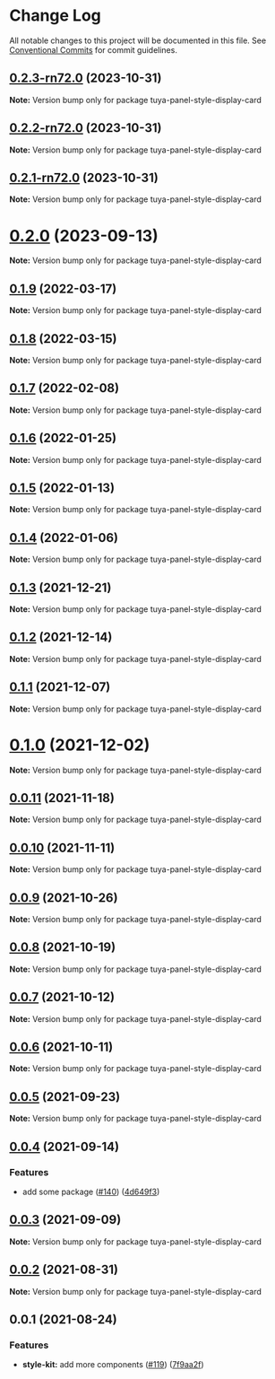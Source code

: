 # Change Log

All notable changes to this project will be documented in this file.
See [Conventional Commits](https://conventionalcommits.org) for commit guidelines.

## [0.2.3-rn72.0](https://github.com/tuya/tuya-panel-kit/compare/tuya-panel-style-display-card@0.2.2-rn72.0...tuya-panel-style-display-card@0.2.3-rn72.0) (2023-10-31)

**Note:** Version bump only for package tuya-panel-style-display-card





## [0.2.2-rn72.0](https://github.com/tuya/tuya-panel-kit/compare/tuya-panel-style-display-card@0.2.1-rn72.0...tuya-panel-style-display-card@0.2.2-rn72.0) (2023-10-31)

**Note:** Version bump only for package tuya-panel-style-display-card





## [0.2.1-rn72.0](https://github.com/tuya/tuya-panel-kit/compare/tuya-panel-style-display-card@0.2.0...tuya-panel-style-display-card@0.2.1-rn72.0) (2023-10-31)

**Note:** Version bump only for package tuya-panel-style-display-card





# [0.2.0](https://github.com/tuya/tuya-panel-kit/compare/tuya-panel-style-display-card@0.1.9...tuya-panel-style-display-card@0.2.0) (2023-09-13)

**Note:** Version bump only for package tuya-panel-style-display-card





## [0.1.9](https://github.com/tuya/tuya-panel-kit/compare/tuya-panel-style-display-card@0.1.8...tuya-panel-style-display-card@0.1.9) (2022-03-17)

**Note:** Version bump only for package tuya-panel-style-display-card





## [0.1.8](https://github.com/tuya/tuya-panel-kit/compare/tuya-panel-style-display-card@0.1.7...tuya-panel-style-display-card@0.1.8) (2022-03-15)

**Note:** Version bump only for package tuya-panel-style-display-card





## [0.1.7](https://github.com/tuya/tuya-panel-kit/compare/tuya-panel-style-display-card@0.1.6...tuya-panel-style-display-card@0.1.7) (2022-02-08)

**Note:** Version bump only for package tuya-panel-style-display-card





## [0.1.6](https://github.com/tuya/tuya-panel-kit/compare/tuya-panel-style-display-card@0.1.5...tuya-panel-style-display-card@0.1.6) (2022-01-25)

**Note:** Version bump only for package tuya-panel-style-display-card





## [0.1.5](https://github.com/tuya/tuya-panel-kit/compare/tuya-panel-style-display-card@0.1.4...tuya-panel-style-display-card@0.1.5) (2022-01-13)

**Note:** Version bump only for package tuya-panel-style-display-card





## [0.1.4](https://github.com/tuya/tuya-panel-kit/compare/tuya-panel-style-display-card@0.1.3...tuya-panel-style-display-card@0.1.4) (2022-01-06)

**Note:** Version bump only for package tuya-panel-style-display-card





## [0.1.3](https://github.com/tuya/tuya-panel-kit/compare/tuya-panel-style-display-card@0.1.2...tuya-panel-style-display-card@0.1.3) (2021-12-21)

**Note:** Version bump only for package tuya-panel-style-display-card





## [0.1.2](https://github.com/tuya/tuya-panel-kit/compare/tuya-panel-style-display-card@0.1.1...tuya-panel-style-display-card@0.1.2) (2021-12-14)

**Note:** Version bump only for package tuya-panel-style-display-card





## [0.1.1](https://github.com/tuya/tuya-panel-kit/compare/tuya-panel-style-display-card@0.0.11...tuya-panel-style-display-card@0.1.1) (2021-12-07)

**Note:** Version bump only for package tuya-panel-style-display-card





# [0.1.0](https://github.com/tuya/tuya-panel-kit/compare/tuya-panel-style-display-card@0.0.11...tuya-panel-style-display-card@0.1.0) (2021-12-02)

**Note:** Version bump only for package tuya-panel-style-display-card





## [0.0.11](https://github.com/tuya/tuya-panel-kit/compare/tuya-panel-style-display-card@0.0.10...tuya-panel-style-display-card@0.0.11) (2021-11-18)

**Note:** Version bump only for package tuya-panel-style-display-card





## [0.0.10](https://github.com/tuya/tuya-panel-kit/compare/tuya-panel-style-display-card@0.0.9...tuya-panel-style-display-card@0.0.10) (2021-11-11)

**Note:** Version bump only for package tuya-panel-style-display-card





## [0.0.9](https://github.com/tuya/tuya-panel-kit/compare/tuya-panel-style-display-card@0.0.8...tuya-panel-style-display-card@0.0.9) (2021-10-26)

**Note:** Version bump only for package tuya-panel-style-display-card





## [0.0.8](https://github.com/tuya/tuya-panel-kit/compare/tuya-panel-style-display-card@0.0.6...tuya-panel-style-display-card@0.0.8) (2021-10-19)

**Note:** Version bump only for package tuya-panel-style-display-card





## [0.0.7](https://github.com/tuya/tuya-panel-kit/compare/tuya-panel-style-display-card@0.0.6...tuya-panel-style-display-card@0.0.7) (2021-10-12)

**Note:** Version bump only for package tuya-panel-style-display-card





## [0.0.6](https://github.com/tuya/tuya-panel-kit/compare/tuya-panel-style-display-card@0.0.5...tuya-panel-style-display-card@0.0.6) (2021-10-11)

**Note:** Version bump only for package tuya-panel-style-display-card





## [0.0.5](https://github.com/tuya/tuya-panel-kit/compare/tuya-panel-style-display-card@0.0.4...tuya-panel-style-display-card@0.0.5) (2021-09-23)

**Note:** Version bump only for package tuya-panel-style-display-card





## [0.0.4](https://github.com/tuya/tuya-panel-kit/compare/tuya-panel-style-display-card@0.0.3...tuya-panel-style-display-card@0.0.4) (2021-09-14)


### Features

* add some package ([#140](https://github.com/tuya/tuya-panel-kit/issues/140)) ([4d649f3](https://github.com/tuya/tuya-panel-kit/commit/4d649f3020ac96bc9aa16c0d27f925b13244317c))





## [0.0.3](https://github.com/tuya/tuya-panel-kit/compare/tuya-panel-style-display-card@0.0.2...tuya-panel-style-display-card@0.0.3) (2021-09-09)

**Note:** Version bump only for package tuya-panel-style-display-card





## [0.0.2](https://github.com/tuya/tuya-panel-kit/compare/tuya-panel-style-display-card@0.0.1...tuya-panel-style-display-card@0.0.2) (2021-08-31)

**Note:** Version bump only for package tuya-panel-style-display-card





## 0.0.1 (2021-08-24)


### Features

* **style-kit:** add more components ([#119](https://github.com/tuya/tuya-panel-kit/issues/119)) ([7f9aa2f](https://github.com/tuya/tuya-panel-kit/commit/7f9aa2fecf01c73760eeb88fcc09703ccef3afca))
